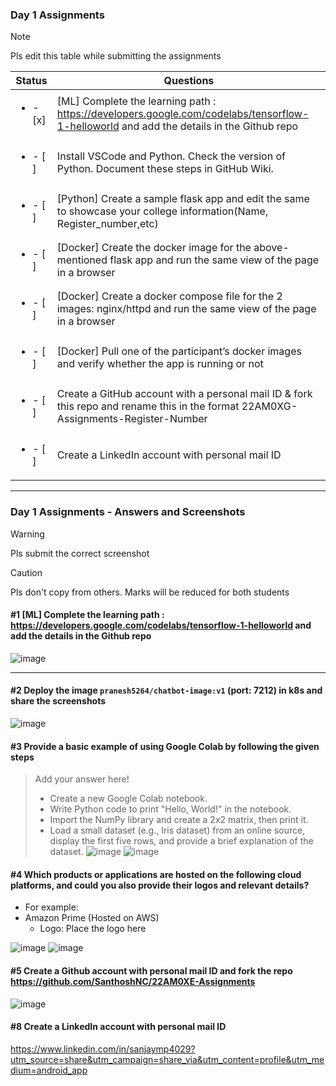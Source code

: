 ### Day 1 Assignments

> [!NOTE]
> Pls edit this table while submitting the assignments

| Status         | Questions     | 
|----------------|---------------|
| <ul><li>- [x] </li></ul> | [ML] Complete the learning path : https://developers.google.com/codelabs/tensorflow-1-helloworld and add the details in the Github repo |
| <ul><li>- [ ] </li></ul> | Install VSCode and Python. Check the version of Python. Document these steps in GitHub Wiki. |
| <ul><li>- [ ] </li></ul> | [Python] Create a sample flask app and edit the same to showcase your college information(Name, Register_number,etc) |
| <ul><li>- [ ] </li></ul> | [Docker] Create the docker image for the above-mentioned flask app and run the same view of the page in a browser |
| <ul><li>- [ ] </li></ul> | [Docker] Create a docker compose file for the 2 images: nginx/httpd and run the same view of the page in a browser |
| <ul><li>- [ ] </li></ul> | [Docker] Pull one of the participant’s docker images and verify whether the app is running or not  |
| <ul><li>- [ ] </li></ul> | Create a GitHub account with a personal mail ID & fork this repo and rename this in the format 22AM0XG-Assignments-Register-Number  |
| <ul><li>- [ ] </li></ul> | Create a LinkedIn account with personal mail ID  |

***

### Day 1 Assignments - Answers and Screenshots

> [!WARNING]
> Pls submit the correct screenshot

> [!CAUTION]
> Pls don't copy from others. Marks will be reduced for both students

#### #1 [ML] Complete the learning path : https://developers.google.com/codelabs/tensorflow-1-helloworld and add the details in the Github repo
![image](https://github.com/user-attachments/assets/4985f833-9fd9-4b4d-8a15-c3406c0b5fd0)


***

#### #2 Deploy the image `pranesh5264/chatbot-image:v1` (port: 7212) in k8s and share the screenshots
![image](https://github.com/user-attachments/assets/e873f5fd-bbc3-4731-a73d-8b59179f88a5)



#### #3 Provide a basic example of using Google Colab by following the given steps
> Add your answer here!
> - Create a new Google Colab notebook.
> - Write Python code to print "Hello, World!" in the notebook.
> - Import the NumPy library and create a 2x2 matrix, then print it.
> - Load a small dataset (e.g., Iris dataset) from an online source, display the first five rows, and provide a brief explanation of the dataset.
![image](https://github.com/user-attachments/assets/aaaffda2-2a8e-4de4-b694-3c57ed633411)
![image](https://github.com/user-attachments/assets/fef60a2c-be31-4c13-9a32-3a993dfd89a1)



#### #4 Which products or applications are hosted on the following cloud platforms, and could you also provide their logos and relevant details? 
- For example:
- Amazon Prime (Hosted on AWS)
  - Logo: Place the logo here
    
![image](https://github.com/user-attachments/assets/3791cc11-ad50-40da-9111-d73415c28987)
![image](https://github.com/user-attachments/assets/726ea1c8-3203-437b-b9a1-a9aa52e106fb)

#### #5 Create a Github account with personal mail ID and fork the repo https://github.com/SanthoshNC/22AM0XE-Assignments
![image](https://github.com/user-attachments/assets/8fb07a02-9064-44cf-b21c-4bd01a3182f4)


#### #8 Create a LinkedIn account with personal mail ID
https://www.linkedin.com/in/sanjaymp4029?utm_source=share&utm_campaign=share_via&utm_content=profile&utm_medium=android_app



